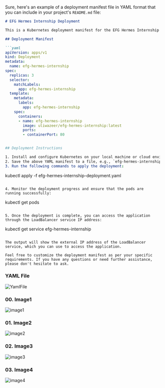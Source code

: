 Sure, here's an example of a deployment manifest file in YAML format that you can include in your project's `README.md` file:

```markdown
# EFG Hermes Internship Deployment

This is a Kubernetes deployment manifest for the EFG Hermes Internship project.

## Deployment Manifest

```yaml
apiVersion: apps/v1
kind: Deployment
metadata:
  name: efg-hermes-internship
spec:
  replicas: 3
  selector:
    matchLabels:
      app: efg-hermes-internship
  template:
    metadata:
      labels:
        app: efg-hermes-internship
    spec:
      containers:
      - name: efg-hermes-internship
        image: uliwazeer/efg-hermes-internship:latest
        ports:
        - containerPort: 80
        

## Deployment Instructions

1. Install and configure Kubernetes on your local machine or cloud environment.
2. Save the above YAML manifest to a file, e.g., `efg-hermes-internship-deployment.yaml`.
3. Run the following commands to apply the deployment:

   ```
   kubectl apply -f efg-hermes-internship-deployment.yaml
   ```

4. Monitor the deployment progress and ensure that the pods are running successfully:

   ```
   kubectl get pods
   ```

5. Once the deployment is complete, you can access the application through the LoadBalancer service IP address:

   ```
   kubectl get service efg-hermes-internship
   ```

   The output will show the external IP address of the LoadBalancer service, which you can use to access the application.

Feel free to customize the deployment manifest as per your specific requirements. If you have any questions or need further assistance, please don't hesitate to ask.
```

### YAML File
![YamlFile](https://github.com/user-attachments/assets/66d33d53-3c46-4a2b-b284-d803aff2535a)


### 00. Image1 
![image1](https://github.com/user-attachments/assets/29cb949b-2d86-45af-9c1d-0bd582f34512)

### 01. Image2
![image2](https://github.com/user-attachments/assets/297c3110-2c1d-4a55-ae9c-1e27f6f01d94)

### 02. Image3
![image3](https://github.com/user-attachments/assets/a4f16394-2517-4dd4-801e-c1ef4189b2a8)


### 03. Image4
![image4](https://github.com/user-attachments/assets/0fe7d7ec-7007-46bb-9f82-3604ef70b54f)



